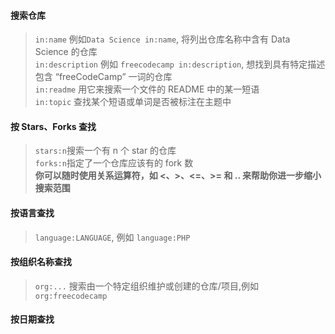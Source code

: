 #### 搜索仓库
> `in:name` 例如`Data Science in:name`, 将列出仓库名称中含有 Data Science 的仓库<br>
> `in:description` 例如 `freecodecamp in:description`, 想找到具有特定描述包含 “freeCodeCamp” 一词的仓库<br>
> `in:readme`  用它来搜索一个文件的 README 中的某一短语<br>
> `in:topic` 查找某个短语或单词是否被标注在主题中<br>

#### 按 Stars、Forks 查找
> `stars:n`搜索一个有 n 个 star 的仓库  <br>
> `forks:n`指定了一个仓库应该有的 fork 数<br>
> **你可以随时使用关系运算符，如 <、>、<=、>= 和 .. 来帮助你进一步缩小搜索范围**

#### 按语言查找 
> `language:LANGUAGE`, 例如 `language:PHP`

#### 按组织名称查找
> `org:...` 搜索由一个特定组织维护或创建的仓库/项目,例如 `org:freecodecamp`

#### 按日期查找


